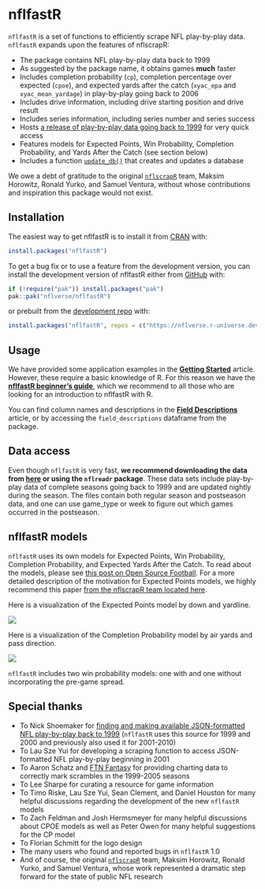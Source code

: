 # **nflfastR**

`nflfastR` is a set of functions to efficiently scrape NFL play-by-play
data. `nflfastR` expands upon the features of nflscrapR:

- The package contains NFL play-by-play data back to 1999
- As suggested by the package name, it obtains games **much** faster
- Includes completion probability (`cp`), completion percentage over
  expected (`cpoe`), and expected yards after the catch (`xyac_epa` and
  `xyac_mean_yardage`) in play-by-play going back to 2006
- Includes drive information, including drive starting position and
  drive result
- Includes series information, including series number and series
  success
- Hosts [a release of play-by-play data going back to
  1999](https://github.com/nflverse/nflverse-data/releases/tag/pbp) for
  very quick access
- Features models for Expected Points, Win Probability, Completion
  Probability, and Yards After the Catch (see section below)
- Includes a function
  [`update_db()`](https://nflfastr.com/reference/update_db.md) that
  creates and updates a database

We owe a debt of gratitude to the original
[`nflscrapR`](https://github.com/maksimhorowitz/nflscrapR) team, Maksim
Horowitz, Ronald Yurko, and Samuel Ventura, without whose contributions
and inspiration this package would not exist.

## Installation

The easiest way to get nflfastR is to install it from
[CRAN](https://cran.r-project.org/package=nflfastR) with:

``` r
install.packages("nflfastR")
```

To get a bug fix or to use a feature from the development version, you
can install the development version of nflfastR either from
[GitHub](https://github.com/nflverse/nflfastR/) with:

``` r
if (!require("pak")) install.packages("pak")
pak::pak("nflverse/nflfastR")
```

or prebuilt from the [development repo](https://nflverse.r-universe.dev)
with:

``` r
install.packages("nflfastR", repos = c("https://nflverse.r-universe.dev", getOption("repos")))
```

## Usage

We have provided some application examples in the **[Getting
Started](https://www.nflfastr.com/articles/nflfastR.html)** article.
However, these require a basic knowledge of R. For this reason we have
the **[nflfastR beginner’s
guide](https://www.nflfastr.com/articles/beginners_guide.html)**, which
we recommend to all those who are looking for an introduction to
nflfastR with R.

You can find column names and descriptions in the **[Field
Descriptions](https://www.nflfastr.com/articles/field_descriptions.html)**
article, or by accessing the `field_descriptions` dataframe from the
package.

## Data access

Even though `nflfastR` is very fast, **we recommend downloading the data
from [here](https://github.com/nflverse/nflverse-data/releases/tag/pbp)
or using the `nflreadr` package**. These data sets include play-by-play
data of complete seasons going back to 1999 and are updated nightly
during the season. The files contain both regular season and postseason
data, and one can use game_type or week to figure out which games
occurred in the postseason.

## nflfastR models

`nflfastR` uses its own models for Expected Points, Win Probability,
Completion Probability, and Expected Yards After the Catch. To read
about the models, please see [this post on Open Source
Football](https://opensourcefootball.com/posts/2020-09-28-nflfastr-ep-wp-and-cp-models/).
For a more detailed description of the motivation for Expected Points
models, we highly recommend this paper [from the nflscrapR team located
here](http://arxiv.org/pdf/1802.00998).

Here is a visualization of the Expected Points model by down and
yardline.

![](reference/figures/readme-epa-model-1.png)

Here is a visualization of the Completion Probability model by air yards
and pass direction.

![](reference/figures/readme-cp-model-1.png)

`nflfastR` includes two win probability models: one with and one without
incorporating the pre-game spread.

## Special thanks

- To Nick Shoemaker for [finding and making available JSON-formatted NFL
  play-by-play back to 1999](https://github.com/CroppedClamp/nfl_pbps)
  (`nflfastR` uses this source for 1999 and 2000 and previously also
  used it for 2001-2010)
- To Lau Sze Yui for developing a scraping function to access
  JSON-formatted NFL play-by-play beginning in 2001
- To Aaron Schatz and [FTN Fantasy](https://ftnfantasy.com/dvoa/nfl) for
  providing charting data to correctly mark scrambles in the 1999-2005
  seasons
- To Lee Sharpe for curating a resource for game information
- To Timo Riske, Lau Sze Yui, Sean Clement, and Daniel Houston for many
  helpful discussions regarding the development of the new `nflfastR`
  models
- To Zach Feldman and Josh Hermsmeyer for many helpful discussions about
  CPOE models as well as Peter Owen for many helpful suggestions for the
  CP model
- To Florian Schmitt for the logo design
- The many users who found and reported bugs in `nflfastR` 1.0
- And of course, the original
  [`nflscrapR`](https://github.com/maksimhorowitz/nflscrapR) team,
  Maksim Horowitz, Ronald Yurko, and Samuel Ventura, whose work
  represented a dramatic step forward for the state of public NFL
  research
